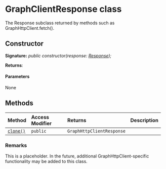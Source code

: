 # GraphClientResponse class







The Response subclass returned by methods such as GraphHttpClient.fetch().


## Constructor


**Signature:** _public constructor(response: [Response](../../whatwg-fetch.api/class/response.md));_

**Returns**: 



#### Parameters
None





## Methods

| Method	   | Access Modifier | Returns	| Description|
|:-------------|:----|:-------|:-----------|
|[`clone()`](clone-graphclientresponse.md)     | `public` | `GraphHttpClientResponse` |  |





### Remarks

This is a placeholder. In the future, additional GraphHttpClient-specific functionality may be added to this class.

